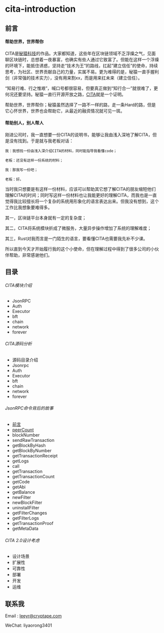 # cita-introduction

## 前言
#### 帮助世界，世界帮你
 CITA是[秘猿科技](https://www.cryptape.com/#/)的作品。大家都知道，这些年在区块链领域不乏浮燥之气，见面聊区块链时，总想着一夜暴富，也确实有些人通过它致富了。但能在这样一个浮燥的环境下，能抵住诱惑，坚持走“技术为王”的路线，扛起”建立信任”的使命，持续思考，为社区、世界贡献自己的力量，实属不易。更为难得的是，秘猿一直手握利剑（非常强的技术实力），没有用来割xx，而是用来扛未来（建立信任）。

 “知易行难、行之惟艰”，喊口号都很容易，但要真正做到“知行合一”就很难了，更何况还要坚持。秘猿一直行开源开放之路，[CITA](https://github.com/cryptape/cita)就是一个证明。

 帮助世界，世界帮你；秘猿虽然选择了一路不一样的路，走一条Hard的路，但是它心怀世界，世界也会帮助它，从最近的融资情况就可见一斑。

#### 帮助别人，别人帮人
刚进公司时，我一直想要一份CITA的说明书，能够让我由浅入深地了解CITA，但是没有找到。于是就与我老板对话：

```
我：我想找一份由浅入深介绍CITA的材料，同时能指导我看懂code；

老板：还没有这样一份系统的材料；

我：那我写一份吧；

老板：好。
```
当时我只想要是有这样一份材料，应该可以帮助其它想了解CITA的朋友缩短他们理解CITA的时间；同时写这样一份材料也让我能更好的理解CITA，而我也是一直觉得我比较擅长将一个复杂的系统用形象化的语言表达出来。但我没有想到，这个工作比我想象要难得多。

其一，区块链平台本身就有一定的复杂度；

其二，CITA将系统模块折成了微服务，大量异步操作增加了系统的理解难度；

其三，Rust对我而言是一门陌生的语言，要看懂CITA也需要我先补不少课。

所以直到今天才开始履行我的这个小使命，但在理解过程中得到了很多公司的小伙伴帮助，非常感谢他们。

## 目录

###### CITA模块介绍
 - JsonRPC
 - Auth
 - Executor
 - bft
 - chain
 - network
 - forever


###### CITA源码分析
 - 源码目录介绍
 - Jsonrpc
 - Auth
 - Executor
 - bft
 - chain
 - network
 - forever

###### JsonRPC命令背后的故事
 - [前言](JsonRPC-back-story/preface.md)
 - [peerCount](JsonRPC-back-story/peerCount.md)
 - blockNumber
 - sendRawTransaction
 - getBlockByHash
 - getBlockByNumber
 - getTransactionReceipt
 - getLogs
 - call
 - getTransaction
 - getTransactionCount
 - getCode
 - getAbi
 - getBalance
 - newFilter
 - newBlockFilter
 - uninstallFilter
 - getFilterChanges
 - getFilterLogs
 - getTransactionProof
 - getMetaData

###### CITA 2.0设计考虑
 - 设计场景
 - 扩展性
 - 可靠性
 - 部署
 - 开发
 - 运维

## 联系我
Email : leeyr@cryptape.com

WeChat: liyaorong3401
